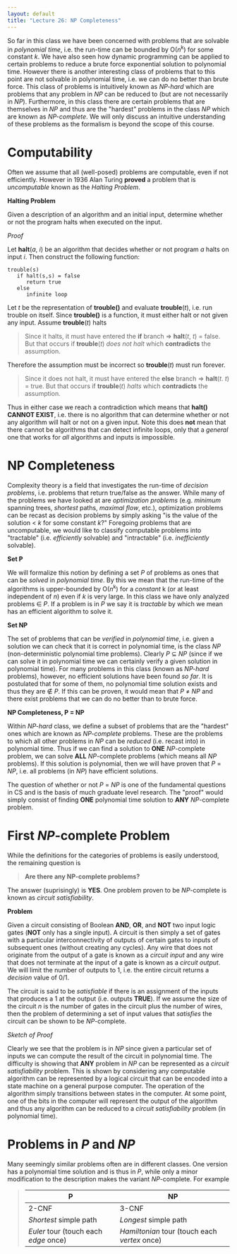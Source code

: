 ```yaml
---
layout: default
title: "Lecture 26: NP Completeness"
---
```


So far in this class we have been concerned with problems that are solvable in *polynomial time*, i.e. the run-time can be bounded by O(*n*<sup>k</sup>) for some constant *k*. We have also seen how dynamic programming can be applied to certain problems to reduce a brute force exponential solution to polynomial time. However there is another interesting class of problems that to this point are not solvable in polynomial time, i.e. we can do no better than brute force. This class of problems is intuitively known as *NP-hard* which are problems that any problem in *NP* can be reduced to (but are not necessarily in *NP*). Furthermore, in this class there are certain problems that are themselves in *NP* and thus are the "hardest" problems in the class *NP* which are known as *NP-complete*. We will only discuss an intuitive understanding of these problems as the formalism is beyond the scope of this course.

Computability
=============

Often we assume that all (well-posed) problems are computable, even if not efficiently. However in 1936 Alan Turing **proved** a problem that is *uncomputable* known as the *Halting Problem*.

**Halting Problem**

Given a description of an algorithm and an initial input, determine whether or not the program halts when executed on the input.

*Proof*

Let **halt**(*a*, *i*) be an algorithm that decides whether or not program *a* halts on input *i*. Then construct the following function:

    trouble(s)
       if halt(s,s) = false
          return true
       else
          infinite loop

Let *t* be the representation of **trouble()** and evaluate **trouble**(*t*), i.e. run trouble on itself. Since **trouble()** is a function, it must either halt or not given any input. Assume **trouble**(*t*) halts

> Since it halts, it must have entered the **if** branch ⇒ **halt**(*t*, *t*) = false. But that occurs if **trouble**(*t*) *does not halt* which **contradicts** the assumption.

Therefore the assumption must be incorrect so **trouble**(*t*) must run forever.

> Since it does not halt, it must have entered the **else** branch ⇒ **halt**(*t*. *t*) = true. But that occurs if **trouble**(*t*) *halts* which **contradicts** the assumption.

Thus in either case we reach a contradiction which means that **halt()** **CANNOT EXIST**, i.e. there is no algorithm that can determine whether or not any algorithm will halt or not on a given input. Note this does **not** mean that there cannot be algorithms that can detect infinite loops, only that a *general* one that works for *all* algorithms and inputs is impossible.

NP Completeness
===============

Complexity theory is a field that investigates the run-time of *decision problems*, i.e. problems that return true/false as the answer. While many of the problems we have looked at are *optimization problems* (e.g. *minimum* spanning trees, *shortest* paths, *maximal flow*, etc.), optimization problems can be recast as decision problems by simply asking "is the value of the solution \< *k* for some constant *k*?" Foregoing problems that are uncomputable, we would like to classify computable problems into "tractable" (i.e. *efficiently* solvable) and "intractable" (i.e. *inefficiently* solvable).

**Set P**

We will formalize this notion by defining a set *P* of problems as ones that can be *solved* in *polynomial time*. By this we mean that the run-time of the algorithms is upper-bounded by O(*n*<sup>k</sup>) for a *constant* k (or at least independent of *n*) even if *k* is very large. In this class we have only analyzed problems ∈ *P*. If a problem is in *P* we say it is *tractable* by which we mean has an efficient algorithm to solve it.

**Set NP**

The set of problems that can be *verified* in *polynomial time*, i.e. given a solution we can check that it is correct in polynomial time, is the class *NP* (non-deterministic polynomial time problems). Clearly *P* ⊆ *NP* (since if we can solve it in polynomial time we can certainly verify a given solution in polynomial time). For many problems in this class (known as *NP-hard* problems), however, no efficient solutions have been found *so far*. It is postulated that for some of them, no polynomial time solution exists and thus they are ∉ *P*. If this can be proven, it would mean that *P* ≠ *NP* and there exist problems that we can do no better than to brute force.

**NP Completeness, P = NP**

Within *NP-hard* class, we define a subset of problems that are the "hardest" ones which are known as *NP-complete* problems. These are the problems to which all other problems in *NP* can be *reduced* (i.e. recast into) in polynomial time. Thus if we can find a solution to **ONE** *NP*-complete problem, we can solve **ALL** *NP*-complete problems (which means all *NP* problems). If this solution is polynomial, then we will have proven that *P* = *NP*, i.e. all problems (in *NP*) have efficient solutions.

The question of whether or not *P* = *NP* is one of the fundamental questions in CS and is the basis of much graduate level research. The "proof" would simply consist of finding **ONE** polynomial time solution to **ANY** *NP*-complete problem.

First *NP*-complete Problem
===========================

While the definitions for the categories of problems is easily understood, the remaining question is

> **Are there any NP-complete problems?**

The answer (suprisingly) is **YES**. One problem proven to be *NP*-complete is known as *circuit satisfiability*.

**Problem**

Given a circuit consisting of Boolean **AND**, **OR**, and **NOT** two input logic gates (**NOT** only has a single input). A circuit is then simply a set of gates with a particular interconnectivity of outputs of certain gates to inputs of subsequent ones (without creating any cycles). Any wire that does not originate from the output of a gate is known as a *circuit input* and any wire that does not terminate at the input of a gate is known as a *circuit output*. We will limit the number of outputs to 1, i.e. the entire circuit returns a *decision* value of 0/1.

The circuit is said to be *satisfiable* if there is an assignment of the inputs that produces a 1 at the output (i.e. outputs **TRUE**). If we assume the size of the circuit *n* is the number of gates in the circuit plus the number of wires, then the problem of determining a set of input values that *satisfies* the circuit can be shown to be *NP*-complete.

*Sketch of Proof*

Clearly we see that the problem is in *NP* since given a particular set of inputs we can compute the result of the circuit in polynomial time. The difficulty is showing that **ANY** problem in *NP* can be represented as a *circuit satisfiability* problem. This is shown by considering any computable algorithm can be represented by a logical circuit that can be encoded into a state machine on a general purpose computer. The operation of the algorithm simply transitions between states in the computer. At some point, one of the bits in the computer will represent the output of the algorithm and thus any algorithm can be reduced to a *circuit satisfiability* problem (in polynomial time).

Problems in *P* and *NP*
========================

Many seemingly similar problems often are in different classes. One version has a polynomial time solution and is thus in *P*, while only a minor modification to the description makes the variant *NP*-complete. For example

> **P** | **NP** |
> ----- | ------ |
> 2-CNF                                 | 3-CNF                                         |
> *Shortest* simple path                | *Longest* simple path                         |
> *Euler* tour (touch each *edge* once) | *Hamiltonian* tour (touch each *vertex* once) |



